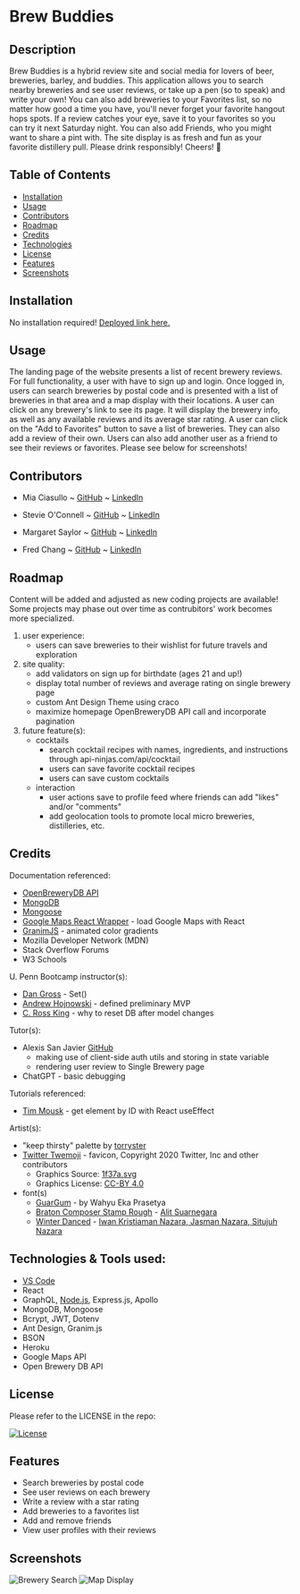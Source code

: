 # Brew Buddies


## Description

Brew Buddies is a hybrid review site and social media for lovers of beer, breweries, barley, and buddies. This application allows you to search nearby breweries and see user reviews, or take up a pen (so to speak) and write your own! You can also add breweries to your Favorites list, so no matter how good a time you have, you'll never forget your favorite hangout hops spots. If a review catches your eye, save it to your favorites so you can try it next Saturday night. You can also add Friends, who you might want to share a pint with. The site display is as fresh and fun as your favorite distillery pull. Please drink responsibly! Cheers! 🍻


## Table of Contents

- [Installation](#installation)
- [Usage](#usage)
- [Contributors](#contributors)
- [Roadmap](#roadmap)
- [Credits](#credits)
- [Technologies](#technologies)
- [License](#license)
- [Features](#features)
- [Screenshots](#screenshots)


## Installation

No installation required! [Deployed link here.](https://fierce-basin-42875.herokuapp.com/)


## Usage

The landing page of the website presents a list of recent brewery reviews. For full functionality, a user with have to sign up and login. Once logged in, users can search breweries by postal code and is presented with a list of breweries in that area and a map display with their locations. A user can click on any brewery's link to see its page. It will display the brewery info, as well as any available reviews and its average star rating. A user can click on the "Add to Favorites" button to save a list of breweries. They can also add a review of their own. Users can also add another user as a friend to see their reviews or favorites. Please see below for screenshots!


## Contributors

- Mia Ciasullo
~ [GitHub](https://github.com/miacias)
~ [LinkedIn](https://www.linkedin.com/in/miaciasullo)

- Stevie O'Connell
~ [GitHub](https://github.com/OConnell-Coder)
~ [LinkedIn](https://www.linkedin.com/in/stephanie-o-connell-965051274)

- Margaret Saylor
~ [GitHub](https://github.com/msaylorphila)
~ [LinkedIn](https://www.linkedin.com/in/margaret-saylor)

- Fred Chang
~ [GitHub](https://github.com/LearnedDr)
~ [LinkedIn](https://www.linkedin.com/in/fredrick-chang-85987672)


## Roadmap

Content will be added and adjusted as new coding projects are available! Some projects may phase out over time as contrubitors' work becomes more specialized.
1. user experience:
    - users can save breweries to their wishlist for future travels and exploration
2. site quality:
    - add validators on sign up for birthdate (ages 21 and up!)
    - display total number of reviews and average rating on single brewery page
    - custom Ant Design Theme using craco
    - maximize homepage OpenBreweryDB API call and incorporate pagination
3. future feature(s): 
    - cocktails
      - search cocktail recipes with names, ingredients, and instructions through api-ninjas.com/api/cocktail
      - users can save favorite cocktail recipes
      - users can save custom cocktails
    - interaction
      - user actions save to profile feed where friends can add "likes" and/or "comments"
      - add geolocation tools to promote local micro breweries, distilleries, etc.


## Credits

Documentation referenced:

- [OpenBreweryDB API](https://www.openbrewerydb.org/)
- [MongoDB](https://www.mongodb.com/docs/manual/)
- [Mongoose](https://mongoosejs.com/docs/)
- [Google Maps React Wrapper](https://github.com/googlemaps/react-wrapper/tree/main) - load Google Maps with React
- [GranimJS](https://sarcadass.github.io/granim.js/examples.html) - animated color gradients
- Mozilla Developer Network (MDN)
- Stack Overflow Forums
- W3 Schools

U. Penn Bootcamp instructor(s): 

- [Dan Gross](https://github.com/DanielWGross) - Set()
- [Andrew Hojnowski](https://github.com/aHojo) - defined preliminary MVP
- [C. Ross King](https://github.com/RomeoKilo125/) - why to reset DB after model changes

Tutor(s): 

- Alexis San Javier [GitHub](https://github.com/code-guy21)
  - making use of client-side auth utils and storing in state variable
  - rendering user review to Single Brewery page
- ChatGPT - basic debugging

Tutorials referenced:

- [Tim Mousk](https://timmousk.com/blog/react-get-element-by-id/) - get element by ID with React useEffect

Artist(s):

- "keep thirsty" palette by [torryster](https://www.colourlovers.com/palette/3364323/keep_thirsty)
- [Twitter Twemoji](https://github.com/twitter/twemoji) - favicon, Copyright 2020 Twitter, Inc and other contributors
  - Graphics Source: [1f37a.svg](https://github.com/twitter/twemoji/blob/master/assets/svg/1f37a.svg)
  - Graphics License: [CC-BY 4.0](https://creativecommons.org/licenses/by/4.0/)
- font(s)
  - [GuarGum](https://www.cdnfonts.com/g-guargum.font) - by Wahyu Eka Prasetya
  - [Braton Composer Stamp Rough](https://www.cdnfonts.com/braton-composer-stamp-rough.font) - [Alit Suarnegara](https://alitdesign.net/)
  - [Winter Danced](https://www.cdnfonts.com/winter-danced.font) - [Iwan Kristiaman Nazara, Jasman Nazara, Situjuh Nazara](https://7ntypes.com)


## Technologies & Tools used:

- [VS Code](https://code.visualstudio.com/)
- React
- GraphQL, [Node.js](https://nodejs.org/en/), Express.js, Apollo
- MongoDB, Mongoose
- Bcrypt, JWT, Dotenv
- Ant Design, Granim.js
- BSON
- Heroku
- Google Maps API
- Open Brewery DB API


## License

Please refer to the LICENSE in the repo:

[![License](https://img.shields.io/badge/license-MIT-blue?logo=github)](https://github.com/miacias/brew-buddies/blob/main/LICENSE)


## Features

- Search breweries by postal code
- See user reviews on each brewery
- Write a review with a star rating
- Add breweries to a favorites list
- Add and remove friends
- View user profiles with their reviews


## Screenshots

![Brewery Search](assets/brewery-search.png)
![Map Display](assets/map-display.png)
